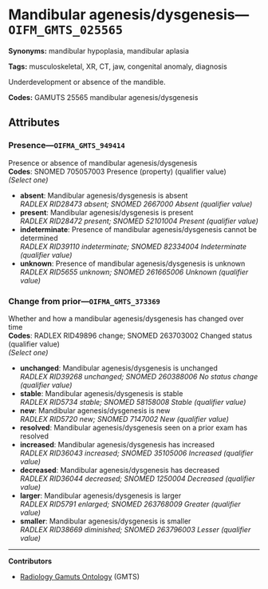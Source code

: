 # Mandibular agenesis/dysgenesis—`OIFM_GMTS_025565`

**Synonyms:** mandibular hypoplasia, mandibular aplasia

**Tags:** musculoskeletal, XR, CT, jaw, congenital anomaly, diagnosis

Underdevelopment or absence of the mandible.

**Codes:** GAMUTS 25565 mandibular agenesis/dysgenesis

## Attributes

### Presence—`OIFMA_GMTS_949414`

Presence or absence of mandibular agenesis/dysgenesis  
**Codes**: SNOMED 705057003 Presence (property) (qualifier value)  
*(Select one)*

- **absent**: Mandibular agenesis/dysgenesis is absent  
_RADLEX RID28473 absent; SNOMED 2667000 Absent (qualifier value)_
- **present**: Mandibular agenesis/dysgenesis is present  
_RADLEX RID28472 present; SNOMED 52101004 Present (qualifier value)_
- **indeterminate**: Presence of mandibular agenesis/dysgenesis cannot be determined  
_RADLEX RID39110 indeterminate; SNOMED 82334004 Indeterminate (qualifier value)_
- **unknown**: Presence of mandibular agenesis/dysgenesis is unknown  
_RADLEX RID5655 unknown; SNOMED 261665006 Unknown (qualifier value)_

### Change from prior—`OIFMA_GMTS_373369`

Whether and how a mandibular agenesis/dysgenesis has changed over time  
**Codes**: RADLEX RID49896 change; SNOMED 263703002 Changed status (qualifier value)  
*(Select one)*

- **unchanged**: Mandibular agenesis/dysgenesis is unchanged  
_RADLEX RID39268 unchanged; SNOMED 260388006 No status change (qualifier value)_
- **stable**: Mandibular agenesis/dysgenesis is stable  
_RADLEX RID5734 stable; SNOMED 58158008 Stable (qualifier value)_
- **new**: Mandibular agenesis/dysgenesis is new  
_RADLEX RID5720 new; SNOMED 7147002 New (qualifier value)_
- **resolved**: Mandibular agenesis/dysgenesis seen on a prior exam has resolved  
- **increased**: Mandibular agenesis/dysgenesis has increased  
_RADLEX RID36043 increased; SNOMED 35105006 Increased (qualifier value)_
- **decreased**: Mandibular agenesis/dysgenesis has decreased  
_RADLEX RID36044 decreased; SNOMED 1250004 Decreased (qualifier value)_
- **larger**: Mandibular agenesis/dysgenesis is larger  
_RADLEX RID5791 enlarged; SNOMED 263768009 Greater (qualifier value)_
- **smaller**: Mandibular agenesis/dysgenesis is smaller  
_RADLEX RID38669 diminished; SNOMED 263796003 Lesser (qualifier value)_

---

**Contributors**

- [Radiology Gamuts Ontology](https://gamuts.net/) (GMTS)